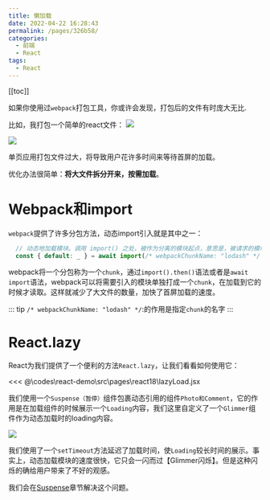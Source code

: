 ```yaml
---
title: 懒加载
date: 2022-04-22 16:28:43
permalink: /pages/326b58/
categories:
  - 前端
  - React
tags:
  - React
---
```


[[toc]]

如果你使用过`webpack`打包工具，你或许会发现，打包后的文件有时庞大无比.

比如，我打包一个简单的react文件：
![](https://linyc.oss-cn-beijing.aliyuncs.com/20220426232810.png)

![](https://linyc.oss-cn-beijing.aliyuncs.com/20220426232816.png)

单页应用打包文件过大，将导致用户花许多时间来等待首屏的加载。

优化办法很简单：**将大文件拆分开来，按需加载**。

# Webpack和import

`webpack`提供了许多分包方法，动态import引入就是其中之一：

```js
  // 动态地加载模块。调用 import() 之处，被作为分离的模块起点，意思是，被请求的模块和它引用的所有子模块，会分离到一个单独的 chunk 中。
  const { default: _ } = await import(/* webpackChunkName: "lodash" */ 'lodash');
```

webpack将一个分包称为一个`chunk`，通过`import().then()`语法或者是`await import`语法，webpack可以将需要引入的模块单独打成一个`chunk`，在加载到它的时候才读取。这样就减少了大文件的数量，加快了首屏加载的速度。

::: tip 
`/* webpackChunkName: "lodash" */`:的作用是指定`chunk`的名字
:::

# React.lazy

React为我们提供了一个便利的方法`React.lazy`，让我们看看如何使用它：

<<< @\codes\react-demo\src\pages\react18\lazyLoad.jsx

我们使用一个`Suspense（暂停）`组件包裹动态引用的组件`Photo和Comment`，它的作用是在加载组件的时候展示一个`Loading`内容，我们这里自定义了一个`Glimmer`组件作为动态加载时的loading内容。

![](https://linyc.oss-cn-beijing.aliyuncs.com/lazy.gif)

我们使用了一个`setTimeout`方法延迟了加载时间，使`Loading`较长时间的展示。事实上，动态加载模块的速度很快，它只会一闪而过【Glimmer闪烁】。但是这种闪烁的确给用户带来了不好的观感。

我们会在[Suspense](/pages/0075cf/)章节解决这个问题。